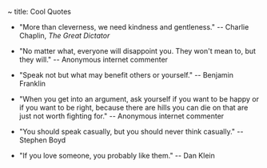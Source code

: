 ~ title: Cool Quotes

- "More than cleverness, we need kindness and gentleness." -- Charlie Chaplin, _The Great Dictator_

- "No matter what, everyone will disappoint you. They won't mean to, but they will." -- Anonymous internet commenter

- "Speak not but what may benefit others or yourself." -- Benjamin Franklin

- "When you get into an argument, ask yourself if you want to be happy or if you want to be right, because there are hills you can die on that are just not worth fighting for." -- Anonymous internet commenter

- "You should speak casually, but you should never think casually." -- Stephen Boyd

- "If you love someone, you probably like them." -- Dan Klein
